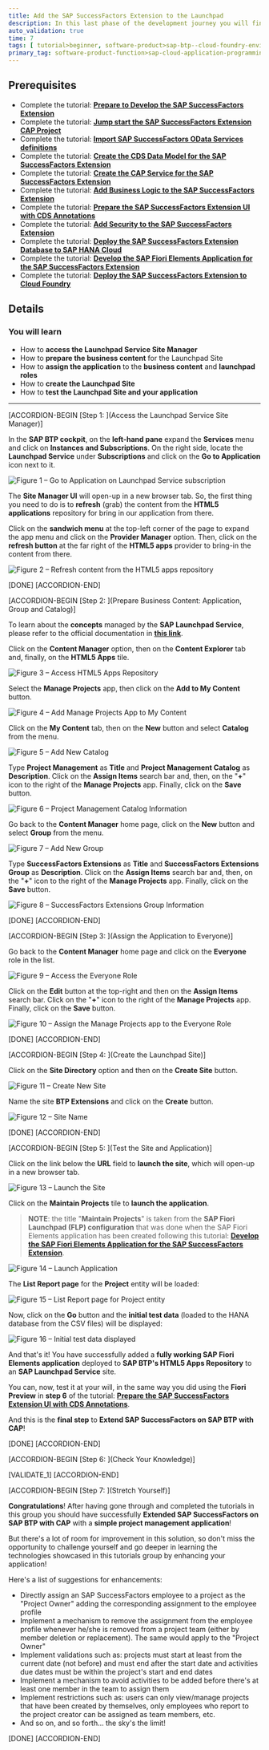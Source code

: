 ```yaml
---
title: Add the SAP SuccessFactors Extension to the Launchpad
description: In this last phase of the development journey you will finally add your deployed extension to an SAP Fiori Launchpad on BTP.
auto_validation: true
time: 7
tags: [ tutorial>beginner, software-product>sap-btp--cloud-foundry-environment]
primary_tag: software-product-function>sap-cloud-application-programming-model
---
```


## Prerequisites
 - Complete the tutorial: [**Prepare to Develop the SAP SuccessFactors Extension**](cap-extend-sfsf-intro)
 - Complete the tutorial: [**Jump start the SAP SuccessFactors Extension CAP Project**](cap-extend-sfsf-jumpstart)
 - Complete the tutorial: [**Import SAP SuccessFactors OData Services definitions**](cap-extend-sfsf-import-services)
 - Complete the tutorial: [**Create the CDS Data Model for the SAP SuccessFactors Extension**](cap-extend-sfsf-data-model)
 - Complete the tutorial: [**Create the CAP Service for the SAP SuccessFactors Extension**](cap-extend-sfsf-create-service)
 - Complete the tutorial: [**Add Business Logic to the SAP SuccessFactors Extension**](cap-extend-sfsf-add-logic)
 - Complete the tutorial: [**Prepare the SAP SuccessFactors Extension UI with CDS Annotations**](cap-extend-sfsf-ui-annotations)
 - Complete the tutorial: [**Add Security to the SAP SuccessFactors Extension**](cap-extend-sfsf-add-security)
 - Complete the tutorial: [**Deploy the SAP SuccessFactors Extension Database to SAP HANA Cloud**](cap-extend-sfsf-deploy-hc)
 - Complete the tutorial: [**Develop the SAP Fiori Elements Application for the SAP SuccessFactors Extension**](cap-extend-sfsf-fiori-elements)
 - Complete the tutorial: [**Deploy the SAP SuccessFactors Extension to Cloud Foundry**](cap-extend-sfsf-deploy-cf)

## Details
### You will learn
  - How to **access the Launchpad Service Site Manager**
  - How to **prepare the business content** for the Launchpad Site
  - How to **assign the application** to the **business content** and **launchpad roles**
  - How to **create the Launchpad Site**
  - How to **test the Launchpad Site and your application**

---

[ACCORDION-BEGIN [Step 1: ](Access the Launchpad Service Site Manager)]

In the **SAP BTP cockpit**, on the **left-hand pane** expand the **Services** menu and click on **Instances and Subscriptions**. On the right side, locate the **Launchpad Service** under **Subscriptions** and click on the **Go to Application** icon next to it.

![Figure 1 – Go to Application on Launchpad Service subscription](launch-service.png)

The **Site Manager UI** will open-up in a new browser tab. So, the first thing you need to do is to **refresh** (grab) the content from the **HTML5 applications** repository for bring in our application from there.

Click on the **sandwich menu** at the top-left corner of the page to expand the app menu and click on the **Provider Manager** option. Then, click on the **refresh button** at the far right of the **HTML5 apps** provider to bring-in the content from there.

![Figure 2 – Refresh content from the HTML5 apps repository](refresh-content.png)

[DONE]
[ACCORDION-END]

[ACCORDION-BEGIN [Step 2: ](Prepare Business Content: Application, Group and Catalog)]

To learn about the **concepts** managed by the **SAP Launchpad Service**, please refer to the official documentation in [**this link**](https://help.sap.com/viewer/8c8e1958338140699bd4811b37b82ece/Cloud/en-US/3f619a13ca2a4a59a14bec8507c3fb69.html).

Click on the **Content Manager** option, then on the **Content Explorer** tab and, finally, on the **HTML5 Apps** tile.

![Figure 3 – Access HTML5 Apps Repository](access-repo.png)

Select the **Manage Projects** app, then click on the **Add to My Content** button.

![Figure 4 – Add Manage Projects App to My Content](add-app.png)

Click on the **My Content** tab, then on the **New** button and select **Catalog** from the menu.

![Figure 5 – Add New Catalog](add-catalog.png)

Type **Project Management** as **Title** and **Project Management Catalog** as **Description**. Click on the **Assign Items** search bar and, then, on the "**+**" icon to the right of the **Manage Projects** app. Finally, click on the **Save** button.

![Figure 6 – Project Management Catalog Information](catalog-info.png)

Go back to the **Content Manager** home page, click on the **New** button and select **Group** from the menu.

![Figure 7 – Add New Group](add-group.png)

Type **SuccessFactors Extensions** as **Title** and **SuccessFactors Extensions Group** as **Description**. Click on the **Assign Items** search bar and, then, on the "**+**" icon to the right of the **Manage Projects** app. Finally, click on the **Save** button.

![Figure 8 – SuccessFactors Extensions Group Information](group-info.png)

[DONE]
[ACCORDION-END]

[ACCORDION-BEGIN [Step 3: ](Assign the Application to Everyone)]

Go back to the **Content Manager** home page and click on the **Everyone** role in the list.

![Figure 9 – Access the Everyone Role](access-role.png)

Click on the **Edit** button at the top-right and then on the **Assign Items** search bar. Click on the "**+**" icon to the right of the **Manage Projects** app. Finally, click on the **Save** button.

![Figure 10 – Assign the Manage Projects app to the Everyone Role](assign-app.png)

[DONE]
[ACCORDION-END]

[ACCORDION-BEGIN [Step 4: ](Create the Launchpad Site)]

Click on the **Site Directory** option and then on the **Create Site** button.

![Figure 11 – Create New Site](create-site.png)

Name the site **BTP Extensions** and click on the **Create** button.

![Figure 12 – Site Name](site-name.png)

[DONE]
[ACCORDION-END]

[ACCORDION-BEGIN [Step 5: ](Test the Site and Application)]

Click on the link below the **URL** field to **launch the site**, which will open-up in a new browser tab.

![Figure 13 – Launch the Site](launch-site.png)

Click on the **Maintain Projects** tile to **launch the application**.

> **NOTE**: the title "**Maintain Projects**" is taken from the **SAP Fiori Launchpad (FLP) configuration** that was done when the SAP Fiori Elements application has been created following this tutorial: [**Develop the SAP Fiori Elements Application for the SAP SuccessFactors Extension**](cap-extend-sfsf-fiori-elements).

![Figure 14 – Launch Application](launch-app.png)

The **List Report page** for the **Project** entity will be loaded:

![Figure 15 – List Report page for Project entity](list-report.png)

Now, click on the **Go** button and the **initial test data** (loaded to the HANA database from the CSV files) will be displayed:

![Figure 16 – Initial test data displayed](test-data.png)

And that's it! You have successfully added a **fully working SAP Fiori Elements application** deployed to **SAP BTP's HTML5 Apps Repository** to an **SAP Launchpad Service** site.

You can, now, test it at your will, in the same way you did using the **Fiori Preview** in **step 6** of the tutorial: [**Prepare the SAP SuccessFactors Extension UI with CDS Annotations**](cap-extend-sfsf-ui-annotations).

And this is the **final step** to **Extend SAP SuccessFactors on SAP BTP with CAP**!

[DONE]
[ACCORDION-END]

[ACCORDION-BEGIN [Step 6: ](Check Your Knowledge)]

[VALIDATE_1]
[ACCORDION-END]

[ACCORDION-BEGIN [Step 7: ](Stretch Yourself)]

**Congratulations**! After having gone through and completed the tutorials in this group you should have successfully **Extended SAP SuccessFactors on SAP BTP with CAP** with a **simple project management application**!

But there's a lot of room for improvement in this solution, so don't miss the opportunity to challenge yourself and go deeper in learning the technologies showcased in this tutorials group by enhancing your application!

Here's a list of suggestions for enhancements:

- Directly assign an SAP SuccessFactors employee to a project as the "Project Owner" adding the corresponding assignment to the employee profile
- Implement a mechanism to remove the assignment from the employee profile whenever he/she is removed from a project team (either by member deletion or replacement). The same would apply to the "Project Owner"
- Implement validations such as: projects must start at least from the current date (not before) and must end after the start date and activities due dates must be within the project's start and end dates
- Implement a mechanism to avoid activities to be added before there's at least one member in the team to assign them
- Implement restrictions such as: users can only view/manage projects that have been created by themselves, only employees who report to the project creator can be assigned as team members, etc.
- And so on, and so forth… the sky's the limit!

[DONE]
[ACCORDION-END]
